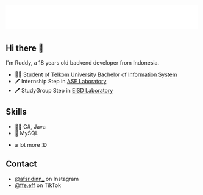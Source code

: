 <h1 align="center">
  <img src="https://raw.githubusercontent.com/martonlederer/martonlederer/master/name.svg" alt="Afif Afsaruddin" />
</h1>

## Hi there 👋
I'm Ruddy, a 18 years old backend developer from Indonesia.

- 👨‍🎓 Student of [Telkom University](https://telkomuniversity.ac.id/) Bachelor of [Information System](https://bis.telkomuniversity.ac.id/)
- 🖊️ Internship Step in [ASE Laboratory](https://www.instagram.com/rplgdc_/)
- 🖊️ StudyGroup Step in [EISD Laboratory](https://www.instagram.com/peopleateisd/)

## Skills
- 👨‍💻 C#, Java
- 💽 MySQL
+ a lot more :D

## Contact
- [@afsr.dinn_](https://www.instagram.com/afsr.dinn_/) on Instagram
- [@ffe.eff](https://www.tiktok.com/@ffe.eff?is_from_webapp=1&sender_device=pc) on TikTok
